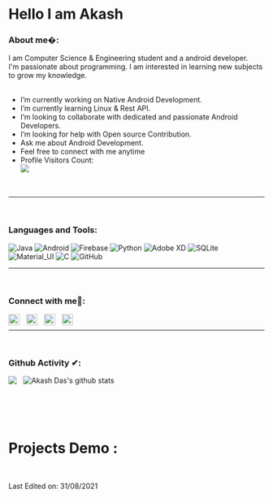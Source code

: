 # Hello I am Akash

### About me�:
I am Computer Science & Engineering student and a android developer.<br/>
I'm passionate about programming.
I am interested in learning new subjects to grow my knowledge.
<br/>
<br/>


-  I’m currently working on Native Android Development.
-  I’m currently learning Linux & Rest API.
-  I’m looking to collaborate with dedicated and passionate Android Developers.
-  I’m looking for help with Open source Contribution.
-  Ask me about Android Development.
-  Feel free to connect with me anytime
-  Profile Visitors Count:  
![](https://visitor-badge.glitch.me/badge?page_id=DeveloperKits.DeveloperKits)

<br/>

---
<br/>

### Languages and Tools:

![Java](https://img.shields.io/badge/-Java-black?style=flat-square&logo=Java)
![Android](https://img.shields.io/badge/-Android-black?style=flat-square&logo=Android)
![Firebase](https://img.shields.io/badge/-Firebase-black?style=flat-square&logo=Firebase)
![Python](https://img.shields.io/badge/-Python-black?style=flat-square&logo=Python)
![Adobe XD](https://img.shields.io/badge/-AdobeXD-black?style=flat-square&logo=AdobeXD)
![SQLite](https://img.shields.io/badge/-MySql-black?style=flat-square&logo=SQLite)
![Material_UI](https://img.shields.io/badge/-Material_UI-black?style=flat-square&logo=material-ui)
![C](https://img.shields.io/badge/-C-black?style=flat-square&logo=c)
![GitHub](https://img.shields.io/badge/-GitHub-black?style=flat-square&logo=github)

---
<br/>

### Connect with me🤝: 

<a href="https://github.com/DeveloperKits">
  <img align="left" alt="Akash's Github" width="22px" src="https://upload.wikimedia.org/wikipedia/commons/thumb/a/ae/Github-desktop-logo-symbol.svg/1024px-Github-desktop-logo-symbol.svg.png" style="padding-right: 10px"/>
</a>

<a href="https://www.linkedin.com/in/akashdas59/">
  <img align="left" alt="Akash's Linkdein" width="22px" src="https://cdn3.iconfinder.com/data/icons/inficons/512/linkedin.png" style="padding-right: 10px"/>
</a>

<a href="https://t.me/akashdas53">
  <img align="left" alt="Akash's Telegram" width="22px" src="https://web.telegram.org/img/logo_share.png" style="padding-right: 10px"/>
</a>

<a href="https://www.facebook.com/profile.php?id=100016235255531">
  <img align="left" alt="Akash's Facebook" width="22px" src="https://facebookbrand.com/wp-content/uploads/2019/04/f_logo_RGB-Hex-Blue_512.png?w=512&h=512" />
</a>

<br/>



---
<br/>

### Github Activity ✔:

<a>
  <img align="left" src="https://github-readme-stats.vercel.app/api/top-langs?username=DeveloperKits&show_icons=true&theme=tokyonight&line_height=27" style="padding-right: 10px"/>
  </a>

<a>
 <img align="center" src="https://github-readme-stats.vercel.app/api?username=DeveloperKits&show_icons=true&theme=tokyonight&line_height=27" alt="Akash Das's github stats"/>
</a>

<br/>
<br/>
<br/>
<br/>
<br/>

#  Projects Demo :

<div align="center">

<!-- <a href="https://play.google.com/store/apps/details?id=com.mkrlabs.mumowallpaper">
  <img align="center" src="https://raw.githubusercontent.com/MdAbdullahAlMahmud/MdAbdullahAlMahmud/assest/4kwallpaper.JPG" width="386" height="214" style="padding-right: 10px; padding-bottom: 20px;"/>
</a>

<a href="https://github.com/MdAbdullahAlMahmud">
  <img align="center" src="https://raw.githubusercontent.com/MdAbdullahAlMahmud/MdAbdullahAlMahmud/assest/hadis_sikhi.JPG" width="386" height="214"/>
</a>

  <a href="https://play.google.com/store/apps/details?id=com.mkrlabs.procoderjava">
  <img align="center" src="https://raw.githubusercontent.com/MdAbdullahAlMahmud/MdAbdullahAlMahmud/assest/procoder.JPG" width="386" height="214"/>
</a>
  
   <a href="https://play.google.com/store/apps/details?id=com.mkrlabs.waterremainder">
  <img align="center" src="https://raw.githubusercontent.com/MdAbdullahAlMahmud/MdAbdullahAlMahmud/assest/water_tracker.JPG" width="386" height="214"/>
</a>
  
  <a href="https://github.com/MdAbdullahAlMahmud">
  <img align="center" src="https://raw.githubusercontent.com/MdAbdullahAlMahmud/MdAbdullahAlMahmud/assest/kheladhulabd.JPG" width="386" height="214"/>
</a>

<a href="https://github.com/MdAbdullahAlMahmud">
  <img align="center" src="https://raw.githubusercontent.com/MdAbdullahAlMahmud/MdAbdullahAlMahmud/assest/phonebook.JPG" width="386" height="214"/>
</a> -->

</div>

<br/>

Last Edited on: 31/08/2021
